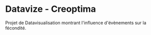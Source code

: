 Datavize - Creoptima
=========

Projet de Datavisualisation montrant l'influence d'évènements sur la fécondité.
